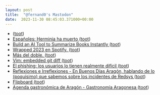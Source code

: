 ```yaml
---
layout: post
title:  "@fernand0's Mastodon"
date:  2023-11-30 08:45:03.371000+00:00
---
```

*  [ ](https://todon.eu/@aurochs) ([toot](https://mastodon.social/@fernand0/111498618691188874))
*  [Españoles: Herminia ha muerto ](https://mastodon.social/@fernand0/111498512631180183) ([toot](https://mastodon.social/@fernand0/111498512631180183))
*  [Build an AI Tool to Summarize Books Instantly  ](https://levelup.gitconnected.com/build-an-ai-tool-to-summarize-books-instantly-828680c1ceb4) ([toot](https://mastodon.social/@fernand0/111497187165770264))
*  [Wrapped 2023 en Spotify.  ](https://mastodon.social/@fernand0/111496150055925697) ([toot](https://mastodon.social/@fernand0/111496150055925697))
*  [Más del doble. ](https://avecesunafoto.wordpress.com/2023/11/29/mas-del-doble) ([toot](https://mastodon.social/@fernand0/111495245569228272))
*  [Vim: embedded git diff ](https://oscarmlage.com/posts/vim-embedded-git-diff) ([toot](https://mastodon.social/@fernand0/111495227179593559))
*  [El phishing: los usuarios lo tienen realmente difícil ](https://fernand0.github.io//las-urls-y-el-phishing) ([toot](https://mastodon.social/@fernand0/111495218429200967))
*  [
         Reflexiones e Irreflexiones - En Buenos Días Aragón, hablando de lo (poquísimo) que sabemos sobre los incidentes de Redsys
       ](http://fernand0.blogalia.com//historias/7879) ([toot](https://mastodon.social/@fernand0/111495018024207927))
*  [Flipboard ](https://flipboard.social/abou) ([toot](https://mastodon.social/@fernand0/111494967816722457))
*  [Agenda gastronómica de Aragón - Gastronomía Aragonesa ](https://gastronomia-aragonesa.com/biblioteca/agenda-gastronomica) ([toot](https://mastodon.social/@fernand0/111494820705202103))
